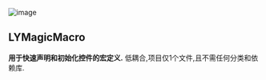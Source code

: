 ![image](https://github.com/mogulanyang/LYMagicMacro/blob/master/sucai/100magic.png)
## LYMagicMacro
**用于快速声明和初始化控件的宏定义.**
低耦合,项目仅1个文件,且不需任何分类和依赖库.
